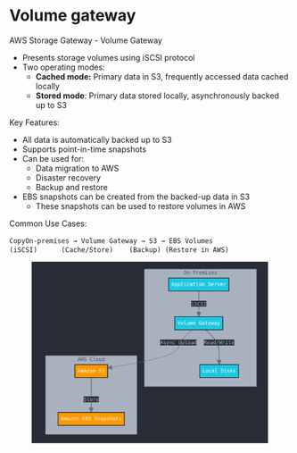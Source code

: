 # Volume gateway

AWS Storage Gateway - Volume Gateway

* Presents storage volumes using iSCSI protocol
* Two operating modes:
  * **Cached mode:** Primary data in S3, frequently accessed data cached locally
  * **Stored mode**: Primary data stored locally, asynchronously backed up to S3

Key Features:

* All data is automatically backed up to S3
* Supports point-in-time snapshots
* Can be used for:
  * Data migration to AWS
  * Disaster recovery
  * Backup and restore
* EBS snapshots can be created from the backed-up data in S3
  * These snapshots can be used to restore volumes in AWS

Common Use Cases:

```
CopyOn-premises → Volume Gateway → S3 → EBS Volumes
(iSCSI)      (Cache/Store)    (Backup) (Restore in AWS)
```



<figure><img src="../../../../.gitbook/assets/image (1) (1) (1) (1) (1) (1) (1) (1) (1) (1) (1) (1) (1) (1) (1) (1) (1).png" alt=""><figcaption></figcaption></figure>
